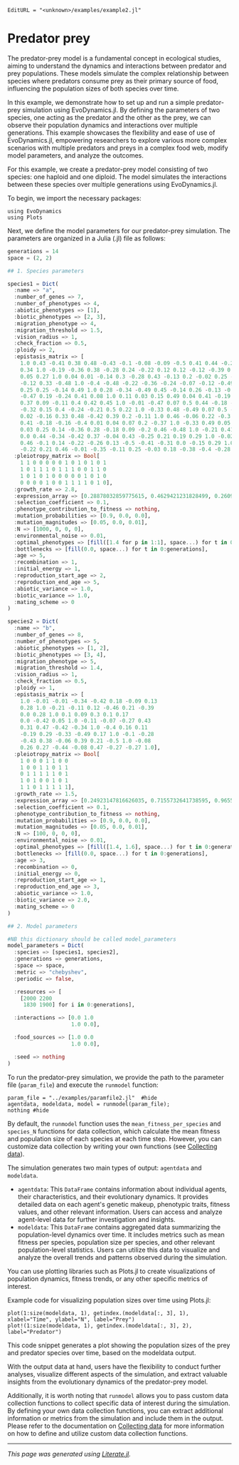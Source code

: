 ```@meta
EditURL = "<unknown>/examples/example2.jl"
```

# Predator prey

The predator-prey model is a fundamental concept in ecological studies, aiming to understand the dynamics and interactions between predator and prey populations. These models simulate the complex relationship between species where predators consume prey as their primary source of food, influencing the population sizes of both species over time.

In this example, we demonstrate how to set up and run a simple predator-prey simulation using EvoDynamics.jl. By defining the parameters of two species, one acting as the predator and the other as the prey, we can observe their population dynamics and interactions over multiple generations. This example showcases the flexibility and ease of use of EvoDynamics.jl, empowering researchers to explore various more complex scenarios with multiple predators and preys in a complex food web, modify model parameters, and analyze the outcomes. 

For this example, we create a predator-prey model consisting of two species: one haploid and one diploid. The model simulates the interactions between these species over multiple generations using EvoDynamics.jl.

To begin, we import the necessary packages:

````@example example2
using EvoDynamics
using Plots
````

Next, we define the model parameters for our predator-prey simulation. The parameters are organized in a Julia (.jl) file as follows:

```julia
generations = 14
space = (2, 2)

## 1. Species parameters

species1 = Dict(
  :name => "a",
  :number_of_genes => 7,
  :number_of_phenotypes => 4,
  :abiotic_phenotypes => [1],
  :biotic_phenotypes => [2, 3],
  :migration_phenotype => 4,
  :migration_threshold => 1.5,
  :vision_radius => 1,
  :check_fraction => 0.5,
  :ploidy => 2,
  :epistasis_matrix => [
    1.0 0.43 -0.41 0.38 0.48 -0.43 -0.1 -0.08 -0.09 -0.5 0.41 0.44 -0.21 -0.12
    0.34 1.0 -0.19 -0.36 0.38 -0.28 0.24 -0.22 0.12 0.12 -0.12 -0.39 0.21 0.26
    0.05 0.27 1.0 0.04 0.01 -0.14 0.3 -0.28 0.43 -0.13 0.2 -0.02 0.25 -0.39
    -0.12 0.33 -0.48 1.0 -0.4 -0.48 -0.22 -0.36 -0.24 -0.07 -0.12 -0.49 -0.37 0.27
    0.25 0.25 -0.14 0.49 1.0 0.28 -0.34 -0.49 0.45 -0.14 0.26 -0.13 -0.44 -0.17
    -0.47 0.19 -0.24 0.41 0.08 1.0 0.11 0.03 0.15 0.49 0.04 0.41 -0.19 0.13
    0.37 0.09 -0.11 0.4 0.42 0.45 1.0 -0.01 -0.47 0.07 0.5 0.44 -0.18 -0.2
    -0.32 0.15 0.4 -0.24 -0.21 0.5 0.22 1.0 -0.33 0.48 -0.49 0.07 0.5 -0.07
    0.02 -0.16 0.33 0.48 -0.42 0.39 0.2 -0.11 1.0 0.46 -0.06 0.22 -0.3 0.31
    0.41 -0.18 -0.16 -0.4 0.01 0.04 0.07 0.2 -0.37 1.0 -0.33 0.49 0.05 -0.42
    0.03 0.25 0.14 -0.36 0.28 -0.18 0.09 -0.2 0.46 -0.48 1.0 -0.21 0.41 -0.46
    0.0 0.44 -0.34 -0.42 0.37 -0.04 0.43 -0.25 0.21 0.19 0.29 1.0 -0.02 0.06
    0.46 -0.1 0.14 -0.22 -0.26 0.13 -0.5 -0.41 -0.31 0.0 -0.15 0.29 1.0 0.17
    -0.22 0.21 0.46 -0.01 -0.35 -0.11 0.25 -0.03 0.18 -0.38 -0.4 -0.28 0.05 1.0],
  :pleiotropy_matrix => Bool[
    1 1 0 0 0 0 0 1 0 1 0 1 0 1
    1 0 1 1 1 0 1 1 1 0 0 1 1 0
    1 0 1 0 1 0 0 0 0 0 1 0 1 0
    0 0 0 0 1 0 0 1 1 1 1 0 1 0],
  :growth_rate => 2.8,
  :expression_array => [0.28878032859775615, 0.4629421231828499, 0.26092147517051467, 0.952859489607121, 0.9638502824424, 0.05038142018016245, 0.05930756376654234, 0.033459292878885716, 0.32421526342800044, 0.9029235877297073, 0.7670060809312949, 0.12766808941531993, 0.8656895869985795, 0.342191940658253],
  :selection_coefficient => 0.1,
  :phenotype_contribution_to_fitness => nothing,
  :mutation_probabilities => [0.9, 0.0, 0.0],
  :mutation_magnitudes => [0.05, 0.0, 0.01],
  :N => [1000, 0, 0, 0],
  :environmental_noise => 0.01,
  :optimal_phenotypes => [fill([1.4 for p in 1:1], space...) for t in 0:generations],
  :bottlenecks => [fill(0.0, space...) for t in 0:generations],
  :age => 5,
  :recombination => 1,
  :initial_energy => 1,
  :reproduction_start_age => 2,
  :reproduction_end_age => 5,
  :abiotic_variance => 1.0,
  :biotic_variance => 1.0,
  :mating_scheme => 0
)

species2 = Dict(
  :name => "b",
  :number_of_genes => 8,
  :number_of_phenotypes => 5,
  :abiotic_phenotypes => [1, 2],
  :biotic_phenotypes => [3, 4],
  :migration_phenotype => 5,
  :migration_threshold => 1.4,
  :vision_radius => 1,
  :check_fraction => 0.5,
  :ploidy => 1,
  :epistasis_matrix => [
    1.0 -0.01 -0.01 -0.34 -0.42 0.18 -0.09 0.13
    0.28 1.0 -0.21 -0.11 0.12 -0.46 0.21 -0.39
    0.0 0.28 1.0 0.1 0.09 0.3 0.1 0.17
    0.0 -0.42 0.05 1.0 -0.11 -0.07 -0.27 0.43
    0.31 0.47 -0.42 -0.34 1.0 -0.4 0.16 0.11
    -0.19 0.29 -0.33 -0.49 0.17 1.0 -0.1 -0.28
    -0.43 0.38 -0.06 0.39 0.21 -0.5 1.0 -0.08
    0.26 0.27 -0.44 -0.08 0.47 -0.27 -0.27 1.0],
  :pleiotropy_matrix => Bool[
    1 0 0 0 1 1 0 0
    1 0 0 1 1 0 1 1
    0 1 1 1 1 1 0 1
    1 0 1 0 0 1 0 1
    1 1 0 1 1 1 1 1],
  :growth_rate => 1.5,
  :expression_array => [0.24923147816626035, 0.7155732641738595, 0.9655184311211502, 0.8638149724268844, 0.5075272565823061, 0.9189652626508431, 0.7897640036022151, 0.17091233765481717],
  :selection_coefficient => 0.1,
  :phenotype_contribution_to_fitness => nothing,
  :mutation_probabilities => [0.9, 0.0, 0.0],
  :mutation_magnitudes => [0.05, 0.0, 0.01],
  :N => [100, 0, 0, 0],
  :environmental_noise => 0.01,
  :optimal_phenotypes => [fill([1.4, 1.6], space...) for t in 0:generations],
  :bottlenecks => [fill(0.0, space...) for t in 0:generations],
  :age => 3,
  :recombination => 0,
  :initial_energy => 0,
  :reproduction_start_age => 1,
  :reproduction_end_age => 3,
  :abiotic_variance => 1.0,
  :biotic_variance => 2.0,
  :mating_scheme => 0
)

## 2. Model parameters

#NB this dictionary should be called model_parameters
model_parameters = Dict(
  :species => [species1, species2],
  :generations => generations,
  :space => space,
  :metric => "chebyshev",
  :periodic => false,

  :resources => [
    [2000 2200
     1830 1900] for i in 0:generations],

  :interactions => [0.0 1.0
                    1.0 0.0],

  :food_sources => [1.0 0.0
                    1.0 0.0],

  :seed => nothing
)
```

To run the predator-prey simulation, we provide the path to the parameter file (`param_file`) and execute the `runmodel` function:

````@example example2
param_file = "../examples/paramfile2.jl"  #hide
agentdata, modeldata, model = runmodel(param_file);
nothing #hide
````

By default, the `runmodel` function uses the `mean_fitness_per_species` and `species_N` functions for data collection, which calculate the mean fitness and population size of each species at each time step. However, you can customize data collection by writing your own functions (see [Collecting data](@ref)).

The simulation generates two main types of output: `agentdata` and `modeldata`.

* `agentdata`: This `DataFrame` contains information about individual agents, their characteristics, and their evolutionary dynamics. It provides detailed data on each agent's genetic makeup, phenotypic traits, fitness values, and other relevant information. Users can access and analyze agent-level data for further investigation and insights.
* `modeldata`: This `DataFrame` contains aggregated data summarizing the population-level dynamics over time. It includes metrics such as mean fitness per species, population size per species, and other relevant population-level statistics. Users can utilize this data to visualize and analyze the overall trends and patterns observed during the simulation.

You can use plotting libraries such as Plots.jl to create visualizations of population dynamics, fitness trends, or any other specific metrics of interest.

Example code for visualizing population sizes over time using Plots.jl:

````@example example2
plot(1:size(modeldata, 1), getindex.(modeldata[:, 3], 1), xlabel="Time", ylabel="N", label="Prey")
plot!(1:size(modeldata, 1), getindex.(modeldata[:, 3], 2), label="Predator")
````

This code snippet generates a plot showing the population sizes of the prey and predator species over time, based on the modeldata output.

With the output data at hand, users have the flexibility to conduct further analyses, visualize different aspects of the simulation, and extract valuable insights from the evolutionary dynamics of the predator-prey model.

Additionally, it is worth noting that `runmodel` allows you to pass custom data collection functions to collect specific data of interest during the simulation. By defining your own data collection functions, you can extract additional information or metrics from the simulation and include them in the output. Please refer to the documentation on [Collecting data](@ref) for more information on how to define and utilize custom data collection functions.

---

*This page was generated using [Literate.jl](https://github.com/fredrikekre/Literate.jl).*

